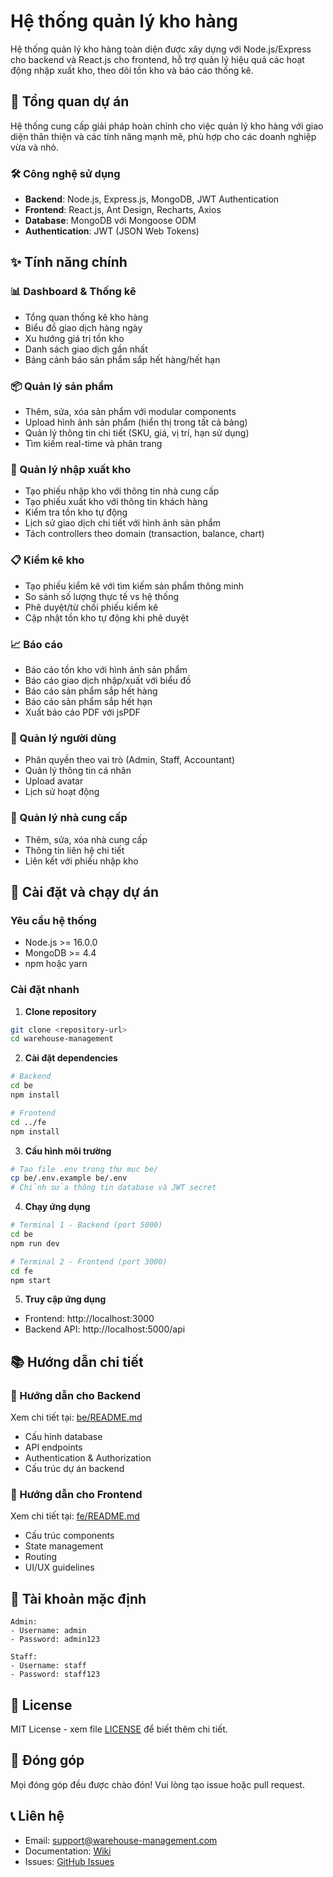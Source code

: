 # Hệ thống quản lý kho hàng

Hệ thống quản lý kho hàng toàn diện được xây dựng với Node.js/Express cho backend và React.js cho frontend, hỗ trợ quản lý hiệu quả các hoạt động nhập xuất kho, theo dõi tồn kho và báo cáo thống kê.

## 🚀 Tổng quan dự án

Hệ thống cung cấp giải pháp hoàn chỉnh cho việc quản lý kho hàng với giao diện thân thiện và các tính năng mạnh mẽ, phù hợp cho các doanh nghiệp vừa và nhỏ.

### 🛠️ Công nghệ sử dụng

- **Backend**: Node.js, Express.js, MongoDB, JWT Authentication
- **Frontend**: React.js, Ant Design, Recharts, Axios
- **Database**: MongoDB với Mongoose ODM
- **Authentication**: JWT (JSON Web Tokens)

## ✨ Tính năng chính

### 📊 Dashboard & Thống kê
- Tổng quan thống kê kho hàng
- Biểu đồ giao dịch hàng ngày
- Xu hướng giá trị tồn kho
- Danh sách giao dịch gần nhất
- Bảng cảnh báo sản phẩm sắp hết hàng/hết hạn

### 📦 Quản lý sản phẩm
- Thêm, sửa, xóa sản phẩm với modular components
- Upload hình ảnh sản phẩm (hiển thị trong tất cả bảng)
- Quản lý thông tin chi tiết (SKU, giá, vị trí, hạn sử dụng)
- Tìm kiếm real-time và phân trang

### 🔄 Quản lý nhập xuất kho
- Tạo phiếu nhập kho với thông tin nhà cung cấp
- Tạo phiếu xuất kho với thông tin khách hàng
- Kiểm tra tồn kho tự động
- Lịch sử giao dịch chi tiết với hình ảnh sản phẩm
- Tách controllers theo domain (transaction, balance, chart)

### 📋 Kiểm kê kho
- Tạo phiếu kiểm kê với tìm kiếm sản phẩm thông minh
- So sánh số lượng thực tế vs hệ thống
- Phê duyệt/từ chối phiếu kiểm kê
- Cập nhật tồn kho tự động khi phê duyệt

### 📈 Báo cáo
- Báo cáo tồn kho với hình ảnh sản phẩm
- Báo cáo giao dịch nhập/xuất với biểu đồ
- Báo cáo sản phẩm sắp hết hàng
- Báo cáo sản phẩm sắp hết hạn
- Xuất báo cáo PDF với jsPDF

### 👥 Quản lý người dùng
- Phân quyền theo vai trò (Admin, Staff, Accountant)
- Quản lý thông tin cá nhân
- Upload avatar
- Lịch sử hoạt động

### 🏢 Quản lý nhà cung cấp
- Thêm, sửa, xóa nhà cung cấp
- Thông tin liên hệ chi tiết
- Liên kết với phiếu nhập kho

## 🚀 Cài đặt và chạy dự án

### Yêu cầu hệ thống
- Node.js >= 16.0.0
- MongoDB >= 4.4
- npm hoặc yarn

### Cài đặt nhanh

1. **Clone repository**
```bash
git clone <repository-url>
cd warehouse-management
```

2. **Cài đặt dependencies**
```bash
# Backend
cd be
npm install

# Frontend
cd ../fe
npm install
```

3. **Cấu hình môi trường**
```bash
# Tạo file .env trong thư mục be/
cp be/.env.example be/.env
# Chỉnh sửa thông tin database và JWT secret
```

4. **Chạy ứng dụng**
```bash
# Terminal 1 - Backend (port 5000)
cd be
npm run dev

# Terminal 2 - Frontend (port 3000)
cd fe
npm start
```

5. **Truy cập ứng dụng**
- Frontend: http://localhost:3000
- Backend API: http://localhost:5000/api

## 📚 Hướng dẫn chi tiết

### 🔧 Hướng dẫn cho Backend
Xem chi tiết tại: [be/README.md](./be/README.md)
- Cấu hình database
- API endpoints
- Authentication & Authorization
- Cấu trúc dự án backend

### 🎨 Hướng dẫn cho Frontend
Xem chi tiết tại: [fe/README.md](./fe/README.md)
- Cấu trúc components
- State management
- Routing
- UI/UX guidelines

## 🔐 Tài khoản mặc định

```
Admin:
- Username: admin
- Password: admin123

Staff:
- Username: staff
- Password: staff123
```

## 📝 License

MIT License - xem file [LICENSE](LICENSE) để biết thêm chi tiết.

## 🤝 Đóng góp

Mọi đóng góp đều được chào đón! Vui lòng tạo issue hoặc pull request.

## 📞 Liên hệ

- Email: support@warehouse-management.com
- Documentation: [Wiki](./wiki)
- Issues: [GitHub Issues](./issues)